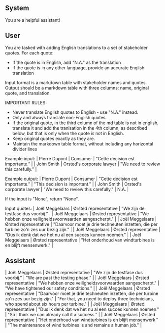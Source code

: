 ## System

You are a helpful assistant!

## User


You are tasked with adding English translations to a set of stakeholder quotes. For each quote:
- If the quote is in English, add "N.A." as the translation
- If the quote is in any other language, provide an accurate English translation

Input format is a markdown table with stakeholder names and quotes.
Output should be a markdown table with three columns: name, original quote, and translation.

IMPORTANT RULES:
- Never translate English quotes to English - use "N.A." instead.
- Only and always translate non-English quotes.
- If the original quote, in the third column of the md table is not in english, translate it and add the tranlsation in the 4th column, as described below, but that is only when the quote is not in English.
- Keep original quotes exactly as they are.
- Maintain the markdown table format, without including any horizontal divider lines

Example input:
| Pierre Dupont | Consumer | "Cette décision est importante." |
| John Smith | Orsted's corporate lawyer | "We need to review this carefully." |

Example output:
| Pierre Dupont | Consumer | "Cette décision est importante." | "This decision is important." |
| John Smith | Orsted's corporate lawyer | "We need to review this carefully." | N.A. |

If the input is "None", return "None".

Input quotes:
| Joël Meggelaars | Ørsted representative | "We zijn de testfase dus voorbij." |
| Joël Meggelaars | Ørsted representative | "We hebben onze veiligheidsvoorwaarden aangescherpt." |
| Joël Meggelaars | Ørsted representative | "Daarvoor moet je drie techneuten inzetten, die per turbine zo'n zes uur bezig zijn." |
| Joël Meggelaars | Ørsted representative | "Dus ik denk dat we het nu al een succes kunnen noemen." |
| Joël Meggelaars | Ørsted representative | "Het onderhoud van windturbines is en blijft mensenwerk." |
        

## Assistant

| Joël Meggelaars | Ørsted representative | "We zijn de testfase dus voorbij." | "We are past the testing phase." |
| Joël Meggelaars | Ørsted representative | "We hebben onze veiligheidsvoorwaarden aangescherpt." | "We have tightened our safety conditions." |
| Joël Meggelaars | Ørsted representative | "Daarvoor moet je drie techneuten inzetten, die per turbine zo'n zes uur bezig zijn." | "For that, you need to deploy three technicians, who spend about six hours per turbine." |
| Joël Meggelaars | Ørsted representative | "Dus ik denk dat we het nu al een succes kunnen noemen." | "So I think we can already call it a success." |
| Joël Meggelaars | Ørsted representative | "Het onderhoud van windturbines is en blijft mensenwerk." | "The maintenance of wind turbines is and remains a human job." |


